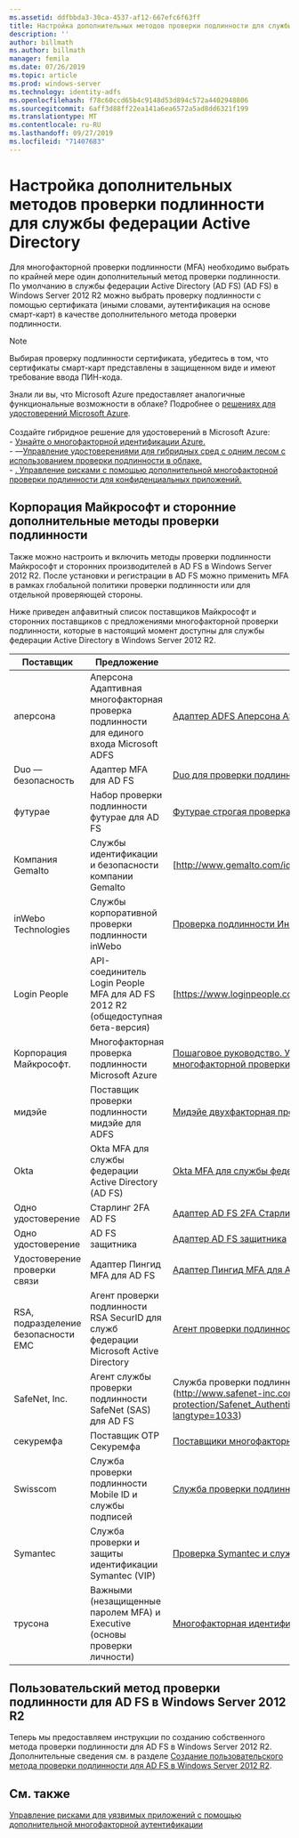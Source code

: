 ```yaml
---
ms.assetid: ddfbbda3-30ca-4537-af12-667efc6f63ff
title: Настройка дополнительных методов проверки подлинности для службы федерации Active Directory
description: ''
author: billmath
ms.author: billmath
manager: femila
ms.date: 07/26/2019
ms.topic: article
ms.prod: windows-server
ms.technology: identity-adfs
ms.openlocfilehash: f78c60ccd65b4c9148d53d894c572a4402948806
ms.sourcegitcommit: 6aff3d88ff22ea141a6ea6572a5ad8dd6321f199
ms.translationtype: MT
ms.contentlocale: ru-RU
ms.lasthandoff: 09/27/2019
ms.locfileid: "71407683"
---
```

# <a name="configure-additional-authentication-methods-for-ad-fs"></a>Настройка дополнительных методов проверки подлинности для службы федерации Active Directory

Для многофакторной проверки подлинности (MFA) необходимо выбрать по крайней мере один дополнительный метод проверки подлинности. По умолчанию в службы федерации Active Directory (AD FS) (AD FS) в Windows Server 2012 R2 можно выбрать проверку подлинности с помощью сертификата (иными словами, аутентификация на основе смарт-карт) в качестве дополнительного метода проверки подлинности.

> [!NOTE]
> Выбирая проверку подлинности сертификата, убедитесь в том, что сертификаты смарт-карт представлены в защищенном виде и имеют требование ввода ПИН-кода.

Знали ли вы, что Microsoft Azure предоставляет аналогичные функциональные возможности в облаке? Подробнее о [решениях для удостоверений Microsoft Azure](http://aka.ms/m2w274).<br /><br />Создайте гибридное решение для удостоверений в Microsoft Azure:<br /> - [Узнайте о многофакторной идентификации Azure.](http://aka.ms/ey6o9r)<br /> -  —[Управление удостоверениями для гибридных сред с одним лесом с использованием проверки подлинности в облаке.](http://aka.ms/g1jat8)<br /> - [. Управление рисками с помощью дополнительной многофакторной проверки подлинности для конфиденциальных приложений.](http://aka.ms/kt1bbm)

## <a name="microsoft-and-third-party-additional-authentication-methods"></a>Корпорация Майкрософт и сторонние дополнительные методы проверки подлинности
Также можно настроить и включить методы проверки подлинности Майкрософт и сторонних производителей в AD FS в Windows Server 2012 R2. После установки и регистрации в AD FS можно применить MFA в рамках глобальной политики проверки подлинности или для отдельной проверяющей стороны.

Ниже приведен алфавитный список поставщиков Майкрософт и сторонних поставщиков с предложениями многофакторной проверки подлинности, которые в настоящий момент доступны для службы федерации Active Directory в Windows Server 2012 R2.

|Поставщик|Предложение|Ссылки на дополнительные сведения|
|-|-|-| 
|аперсона|Аперсона Адаптивная многофакторная проверка подлинности для единого входа Microsoft ADFS|[Адаптер ADFS Аперсона ASM](https://www.apersona.com/adfs)|
|Duo — безопасность|Адаптер MFA для AD FS|[Duo для проверки подлинности AD FS](https://duo.com/docs/adfs)|
|футурае|Набор проверки подлинности футурае для AD FS|[Футурае строгая проверка подлинности](https://futurae.com)|
|Компания Gemalto|Службы идентификации и безопасности компании Gemalto|[http://www.gemalto.com/identity](http://www.gemalto.com/identity)|
|inWebo Technologies|Службы корпоративной проверки подлинности inWebo|[Проверка подлинности Инвебо Enterprise](http://www.inwebo.com)|
|Login People|API-соединитель Login People MFA для AD FS 2012 R2 (общедоступная бета-версия)|[https://www.loginpeople.com](https://www.loginpeople.com)|
|Корпорация Майкрософт.|Многофакторная проверка подлинности Microsoft Azure|[Пошаговое руководство. Управление рисками для уязвимых приложений с помощью дополнительной многофакторной проверки подлинности](https://technet.microsoft.com/library/dn280946.aspx) (см. шаг 3).|
мидэйе | Поставщик проверки подлинности мидэйе для ADFS | [Мидэйе двухфакторная проверка подлинности с помощью Microsoft Active Directory служба федерации](https://www.mideye.com/support/administrators/documentation/integration/microsoft-adfs/)|
|Okta | Okta MFA для службы федерации Active Directory (AD FS) | [Okta MFA для службы федерации Active Directory (AD FS) (ADFS)](https://help.okta.com/en/prod/Content/Topics/integrations/adfs-okta-int.htm)|
|Одно удостоверение| Старлинг 2FA AD FS|[Адаптер AD FS 2FA Старлинг](https://www.oneidentity.com/products/starling-two-factor-authentication/)|
|Одно удостоверение| AD FS защитника|[Адаптер AD FS защитника](https://www.oneidentity.com/products/defender/)|
|Удостоверение проверки связи|Адаптер Пингид MFA для AD FS|[Адаптер Пингид MFA для AD FS](https://documentation.pingidentity.com/pingid/pingidAdminGuide/index.shtml#pid_c_PingIDforADFSSSO.html)|
|RSA, подразделение безопасности EMC|Агент проверки подлинности RSA SecurID для служб федерации Microsoft Active Directory|[Агент проверки подлинности RSA SecurID для Microsoft службы федерации Active Directory (AD FS)](http://www.emc.com/security/rsa-securid/rsa-authentication-agents/microsoft-ad-fs.htm)|
|SafeNet, Inc.|Агент службы проверки подлинности SafeNet (SAS) для AD FS|Служба проверки подлинности @no__t 0SafeNet: Руководство по конфигурации агента AD FS](http://www.safenet-inc.com/resources/integration-guide/data-protection/Safenet_Authentication_Service/SafeNet_Authentication_Service__AD_FS_Agent_Configuration_Guide/?langtype=1033)|
|секуремфа|Поставщик OTP Секуремфа| [Поставщики многофакторной идентификации ADFS](https://www.securemfa.com/)|
|Swisscom|Служба проверки подлинности Mobile ID и службы подписей|[Служба проверки подлинности с ИД мобильного устройства](http://swisscom.ch/mid)|
|Symantec|Служба проверки и защиты идентификации Symantec (VIP)|[Проверка Symantec и служба защиты идентификации (VIP)](http://www.symantec.com/vip-authentication-service)|
|трусона|Важными (незащищенные паролем MFA) и Executive (основы проверки личности)| [Многофакторная идентификация трусона](https://www.trusona.com/solution-overview/)|


## <a name="custom-authentication-method-for-ad-fs-in-windows-server-2012-r2"></a>Пользовательский метод проверки подлинности для AD FS в Windows Server 2012 R2
Теперь мы предоставляем инструкции по созданию собственного метода проверки подлинности для AD FS в Windows Server 2012 R2. Дополнительные сведения см. в разделе [Создание пользовательского метода проверки подлинности для AD FS в Windows Server 2012 R2](https://go.microsoft.com/fwlink/?LinkID=511980).

## <a name="see-also"></a>См. также
[Управление рисками для уязвимых приложений с помощью дополнительной многофакторной аутентификации](Manage-Risk-with-Additional-Multi-Factor-Authentication-for-Sensitive-Applications.md)


